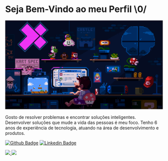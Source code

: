 # Seja Bem-Vindo ao meu Perfil  \0/

<p>
    <img margin: auto;
          width: 40%;
          height: 50%;
          border: 3px solid green;
          padding: 10px;
          src="/assets/profile.gif"
    >
</p>

Gosto de resolver problemas e encontrar soluções inteligentes. Desenvolver soluções que mude a vida das pessoas é meu foco. 
Tenho 6 anos de experiência de tecnologia, atuando na área de desenvolvimento e produtos.


[![Github Badge](https://img.shields.io/badge/-Github-000?style=flat-square&logo=Github&logoColor=white&link=https://github.com/heitordeve)](https://github.com/heitordeve)
[![Linkedin Badge](https://img.shields.io/badge/-LinkedIn-blue?style=flat-square&logo=Linkedin&logoColor=white&link=https://www.linkedin.com/in/heitorcarlos/)](https://www.linkedin.com/in/heitorcarlos/)


<div>
<a href="https://github.com/heitordeve">
<img loading="lazy" height="180em" src="https://github-readme-stats.vercel.app/api/top-langs/?username=heitordeve&layout=compact&langs_count=7&theme=dracula"/>
<img loading="lazy" height="180em" src="https://github-readme-stats.vercel.app/api?username=heitordeve&show_icons=true&theme=dracula&include_all_commits=true&count_private=true"/>
</div>
